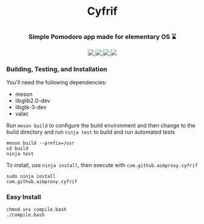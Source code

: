 <div align="center">
  <h1>Cyfrif<h1>
  <h3>Simple Pomodoro app made for elementary OS ⌛</h3>
  <a href="https://appcenter.elementary.io/com.github.aimproxy.cyfrif">
    <img src="https://appcenter.elementary.io/badge.svg">
  </a>
  <a href="https://github.com/aimproxy/cyfrif">
    <img src="https://img.shields.io/badge/Version-0.1.7-orange.svg">
  </a>
  <a href="https://github.com/aimproxy/cyfrif/blob/master/LICENSE.md">
    <img src="https://img.shields.io/badge/License-GPL%20v3-blue.svg">
  </a>
  <a href="https://travis-ci.org/aimproxy/cyfrif>
    <img src="https://travis-ci.org/lainsce/quilter.svg?branch=master">
  </a>
  <img src="https://raw.githubusercontent.com/aimproxy/cyfrif/master/media/Screenshot.png">
</div>

### Building, Testing, and Installation

You'll need the following dependencies:
* meson
* libglib2.0-dev
* libgtk-3-dev
* valac

Run `meson build` to configure the build environment and then change to the build directory and run `ninja test` to build and run automated tests

    meson build --prefix=/usr
    cd build
    ninja test

To install, use `ninja install`, then execute with `com.github.aimproxy.cyfrif`

    sudo ninja install
    com.github.aimproxy.cyfrif

### Easy Install
```
chmod u+x compile.bash
./compile.bash
```
